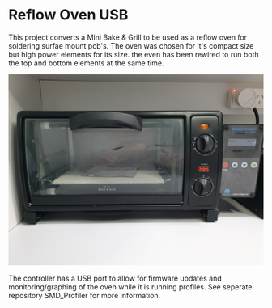 # Reflow Oven USB
This project converts a Mini Bake & Grill to be used as a reflow oven for soldering surfae mount pcb's. The oven was chosen for it's compact size but high power elements for its size. the even has been rewired to run both the top and bottom elements at the same time.


![Reflow Oven](https://raw.githubusercontent.com/Makin-Things/Reflow_Oven_USB/master/Reflow%20Oven%20USB/Doc/Reflow%20Oven.jpg)

The controller has a USB port to allow for firmware updates and monitoring/graphing of the oven while it is running profiles. See seperate repository SMD_Profiler for more information.
